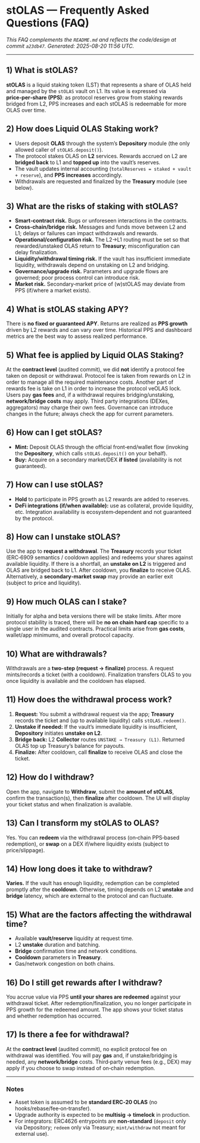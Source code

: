 # stOLAS — Frequently Asked Questions (FAQ)

*This FAQ complements the `README.md` and reflects the code/design at commit `a23db47`. Generated: 2025-08-20 11:56 UTC.*

---

## 1) What is stOLAS?
**stOLAS** is a liquid staking token (LST) that represents a share of OLAS held and managed by the `stOLAS` vault on L1.
Its value is expressed via **price‑per‑share (PPS)**: as protocol reserves grow from staking rewards bridged from L2,
PPS increases and each stOLAS is redeemable for more OLAS over time.

## 2) How does Liquid OLAS Staking work?
- Users deposit **OLAS** through the system’s **Depository** module (the only allowed caller of `stOLAS.deposit()`).
- The protocol stakes OLAS on **L2** services. Rewards accrued on L2 are **bridged back** to L1 and **topped up** into the vault’s reserves.
- The vault updates internal accounting (`totalReserves = staked + vault + reserve`), and **PPS increases** accordingly.
- Withdrawals are requested and finalized by the **Treasury** module (see below).

## 3) What are the risks of staking with stOLAS?
- **Smart‑contract risk.** Bugs or unforeseen interactions in the contracts.
- **Cross‑chain/bridge risk.** Messages and funds move between L2 and L1; delays or failures can impact withdrawals and rewards.
- **Operational/configuration risk.** The L2→L1 routing must be set so that rewarded/unstaked OLAS return to **Treasury**; misconfiguration can delay finalization.
- **Liquidity/withdrawal timing risk.** If the vault has insufficient immediate liquidity, withdrawals depend on unstaking on L2 and bridging.
- **Governance/upgrade risk.** Parameters and upgrade flows are governed; poor process control can introduce risk.
- **Market risk.** Secondary‑market price of (w)stOLAS may deviate from PPS (if/where a market exists).

## 4) What is stOLAS staking APY?
There is **no fixed or guaranteed APY**. 
Returns are realized as **PPS growth** driven by L2 rewards and can vary over time. 
Historical PPS and dashboard metrics are the best way to assess realized performance.

## 5) What fee is applied by Liquid OLAS Staking?
At the **contract level** (audited commit), we did **not** identify a protocol fee taken on deposit or withdrawal. 
Protocol fee is taken from rewards on L2 in order to manage all the required maintenance costs. Another part of rewards fee is take on L1 in order to increase the protocol veOLAS lock.
Users pay **gas fees** and, if a withdrawal requires bridging/unstaking, **network/bridge costs** may apply. 
Third party integrations (DEXes, aggregators) may charge their own fees. Governance can introduce changes in the future; always check the app for current parameters.

## 6) How can I get stOLAS?
- **Mint:** Deposit OLAS through the official front‑end/wallet flow (invoking the **Depository**, which calls `stOLAS.deposit()` on your behalf).
- **Buy:** Acquire on a secondary market/DEX **if listed** (availability is not guaranteed).

## 7) How can I use stOLAS?
- **Hold** to participate in PPS growth as L2 rewards are added to reserves.
- **DeFi integrations (if/when available):** use as collateral, provide liquidity, etc. Integration availability is ecosystem‑dependent and not guaranteed by the protocol.

## 8) How can I unstake stOLAS?
Use the app to **request a withdrawal**. The **Treasury** records your ticket (ERC‑6909 semantics / cooldown applies)
and redeems your shares against available liquidity. If there is a shortfall, an **unstake on L2** is triggered and OLAS
are bridged back to L1. After cooldown, you **finalize** to receive OLAS. Alternatively, a **secondary‑market swap**
may provide an earlier exit (subject to price and liquidity).

## 9) How much OLAS can I stake?
Initially for alpha and beta versions there will be stake limits. After more protocol stability is traced, there will be
**no on chain hard cap** specific to a single user in the audited contracts. Practical limits arise from **gas costs**,
wallet/app minimums, and overall protocol capacity.

## 10) What are withdrawals?
Withdrawals are a **two‑step (request → finalize)** process. A request mints/records a ticket (with a cooldown).
Finalization transfers OLAS to you once liquidity is available and the cooldown has elapsed.

## 11) How does the withdrawal process work?
1. **Request:** You submit a withdrawal request via the app; **Treasury** records the ticket and (up to available liquidity) calls `stOLAS.redeem()`.
2. **Unstake if needed:** If the vault’s immediate liquidity is insufficient, **Depository** initiates **unstake on L2**.
3. **Bridge back:** L2 **Collector** routes `UNSTAKE → Treasury (L1)`. Returned OLAS top up Treasury’s balance for payouts.
4. **Finalize:** After cooldown, call **finalize** to receive OLAS and close the ticket.

## 12) How do I withdraw?
Open the app, navigate to **Withdraw**, submit the **amount of stOLAS**, confirm the transaction(s), then **finalize** after cooldown.
The UI will display your ticket status and when finalization is available.

## 13) Can I transform my stOLAS to OLAS?
Yes. You can **redeem** via the withdrawal process (on‑chain PPS‑based redemption), or **swap** on a DEX if/where liquidity exists (subject to price/slippage).

## 14) How long does it take to withdraw?
**Varies.** If the vault has enough liquidity, redemption can be completed promptly after the **cooldown**.
Otherwise, timing depends on L2 **unstake** and **bridge** latency, which are external to the protocol and can fluctuate.

## 15) What are the factors affecting the withdrawal time?
- Available **vault/reserve** liquidity at request time.
- L2 **unstake** duration and batching.
- **Bridge** confirmation time and network conditions.
- **Cooldown** parameters in **Treasury**.
- Gas/network congestion on both chains.

## 16) Do I still get rewards after I withdraw?
You accrue value via PPS **until your shares are redeemed** against your withdrawal ticket. After redemption/finalization,
you no longer participate in PPS growth for the redeemed amount. The app shows your ticket status and whether redemption has occurred.

## 17) Is there a fee for withdrawal?
At the **contract level** (audited commit), no explicit protocol fee on withdrawal was identified. You will pay **gas** and,
if unstake/bridging is needed, any **network/bridge** costs. Third‑party venue fees (e.g., DEX) may apply if you choose to swap
instead of on‑chain redemption.

---

### Notes
- Asset token is assumed to be **standard ERC‑20 OLAS** (no hooks/rebase/fee‑on‑transfer).
- Upgrade authority is expected to be **multisig → timelock** in production.
- For integrators: ERC4626 entrypoints are **non‑standard** (`deposit` only via Depository; `redeem` only via Treasury; `mint/withdraw` not meant for external use).

